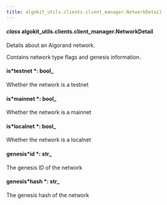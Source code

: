 ```yaml
---
title: algokit_utils.clients.client_manager.NetworkDetail
---
```


#### _class_ algokit_utils.clients.client_manager.NetworkDetail

Details about an Algorand network.

Contains network type flags and genesis information.

#### is*testnet *: bool\_

Whether the network is a testnet

#### is*mainnet *: bool\_

Whether the network is a mainnet

#### is*localnet *: bool\_

Whether the network is a localnet

#### genesis*id *: str\_

The genesis ID of the network

#### genesis*hash *: str\_

The genesis hash of the network
